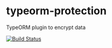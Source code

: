 # typeorm-protection
TypeORM plugin to encrypt data

[![Build Status](https://travis-ci.org/ceoro9/typeorm-protection.svg?branch=master)](https://travis-ci.org/ceoro9/typeorm-protection)
